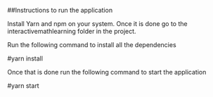 ##Instructions to run the application

Install Yarn and npm on your system. Once it is done go to the interactivemathlearning folder in the project.

Run the following command to install all the dependencies

#yarn install

Once that is done run the following command to start the application

#yarn start
